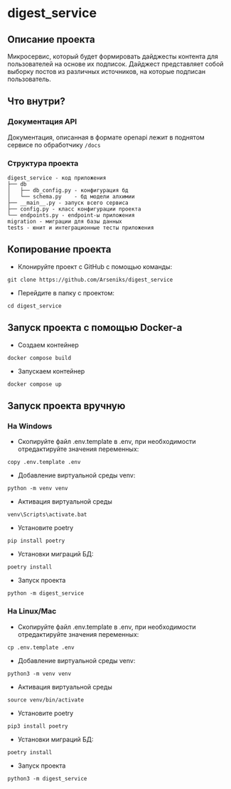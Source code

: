 # digest_service
## Описание проекта
Микросервис, который будет формировать дайджесты контента для
пользователей на основе их подписок. Дайджест представляет 
собой выборку постов из различных источников, на которые подписан пользователь.
## Что внутри?
### Документация API
Документация, описанная в формате openapi лежит в поднятом сервисе по обработчику `/docs`
### Структура проекта
```
digest_service - код приложения
├── db
│   ├── db_config.py - конфигурация бд
│   └── schema.py    - бд модели алхимии
├── __main__.py - запуск всего сервиса
├── config.py - класс конфигурации проекта
└── endpoints.py - endpoint-ы приложения
migration - миграции для базы данных
tests - юнит и интеграционные тесты приложения
```


## Копирование проекта
- Клонируйте проект с GitHub с помощью команды:
```commandline
git clone https://github.com/Arseniks/digest_service
```
- Перейдите в папку с проектом:
```commandline
cd digest_service
```
## Запуск проекта с помощью Docker-a
- Создаем контейнер
```
docker compose build
```
- Запускаем контейнер
```
docker compose up 
```

## Запуск проекта вручную
### На Windows
- Скопируйте файл .env.template в .env, при необходимости отредактируйте 
  значения переменных:
```
copy .env.template .env
``` 
- Добавление виртуальной среды venv:
```
python -m venv venv
``` 
- Активация виртуальной среды
```
venv\Scripts\activate.bat
``` 
- Установите poetry
```
pip install poetry
```
- Установки миграций БД:
```
poetry install
```
- Запуск проекта
```
python -m digest_service   
```
### На Linux/Mac
- Скопируйте файл .env.template в .env, при необходимости отредактируйте значения переменных:
```
cp .env.template .env
```
- Добавление виртуальной среды venv:
```
python3 -m venv venv
```
- Активация виртуальной среды
```
source venv/bin/activate
```
- Установите poetry
```
pip3 install poetry
```
- Установки миграций БД:
```
poetry install
```
- Запуск проекта
```
python3 -m digest_service   
```


